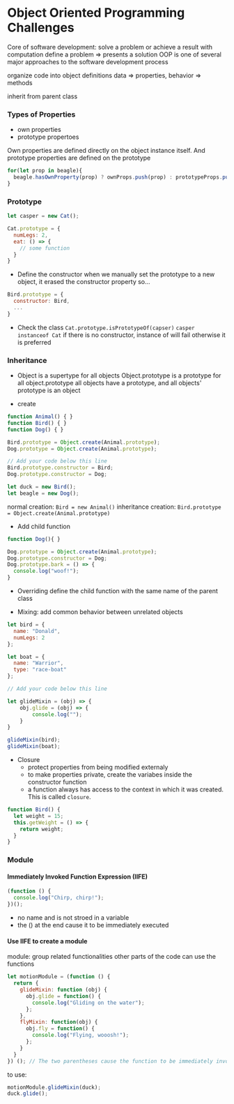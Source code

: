 # Object Oriented Programming Challenges
Core of software development: solve a problem or achieve a result with computation 
define a problem => presents a solution
OOP is one of several major approaches to the software development process

organize code into object definitions
data => properties, behavior => methods

inherit from parent class 

### Types of Properties
- own properties 
- prototype propertoes 

Own properties are defined directly on the object instance itself. And prototype properties are defined on the prototype
```js
for(let prop in beagle){
  beagle.hasOwnProperty(prop) ? ownProps.push(prop) : prototypeProps.push(prop);
}
```

### Prototype 
```js
let casper = new Cat();

Cat.prototype = {
  numLegs: 2,
  eat: () => {
    // some function
  }
}
```

- Define the constructor
when we manually set the prototype to a new object, it erased the constructor property
so...
```js
Bird.prototype = {
  constructor: Bird,
  ...
}
```
- Check the class
`Cat.prototype.isPrototypeOf(capser)`
`casper instanceof Cat`
if there is no constructor, instance of will fail 
otherwise it is preferred

### Inheritance
- Object is a supertype for all objects
Object.prototype is a prototype for all object.prototype
all objects have a prototype, and all objects' prototype is an object

- create
```js
function Animal() { }
function Bird() { }
function Dog() { }

Bird.prototype = Object.create(Animal.prototype);
Dog.prototype = Object.create(Animal.prototype);

// Add your code below this line
Bird.prototype.constructor = Bird;
Dog.prototype.constructor = Dog;

let duck = new Bird();
let beagle = new Dog();
```
normal creation:
`Bird = new Animal()`
inheritance creation:
`Bird.prototype = Object.create(Animal.prototype)`

- Add child function
```js
function Dog(){ }

Dog.prototype = Object.create(Animal.prototype);
Dog.prototype.constructor = Dog;
Dog.prototype.bark = () => {
  console.log("woof!");
}
```
- Overriding 
define the child function with the same name of the parent class

- Mixing: add common behavior between unrelated objects
```js
let bird = {
  name: "Donald",
  numLegs: 2
};

let boat = {
  name: "Warrior",
  type: "race-boat"
};

// Add your code below this line

let glideMixin = (obj) => {
    obj.glide = (obj) => {
        console.log("");
    }
}

glideMixin(bird);
glideMixin(boat);
```
- Closure
  - protect properties from being modified externaly 
  - to make properties private, create the variabes inside the constructor function 
  - a function always has access to the context in which it was created. This is called `closure`.
```js
function Bird() {
  let weight = 15;
  this.getWeight = () => {
    return weight;
  }
}
```

### Module
#### Immediately Invoked Function Expression (IIFE)
```js
(function () {
  console.log("Chirp, chirp!");
})(); 
```
- no name and is not stroed in a variable 
- the () at the end cause it to be immediately executed 

#### Use IIFE to create a module
module: group related functionalities 
other parts of the code can use the functions 

```js
let motionModule = (function () {
  return {
    glideMixin: function (obj) {
      obj.glide = function() {
        console.log("Gliding on the water");
      };
    },
    flyMixin: function(obj) {
      obj.fly = function() {
        console.log("Flying, wooosh!");
      };
    }
  }
}) (); // The two parentheses cause the function to be immediately invoked
```
to use:
```js
motionModule.glideMixin(duck);
duck.glide();
```